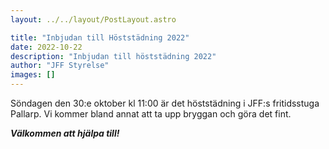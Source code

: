 ```yaml
---
layout: ../../layout/PostLayout.astro

title: "Inbjudan till Höststädning 2022"
date: 2022-10-22
description: "Inbjudan till höststädning 2022"
author: "JFF Styrelse"
images: []
---
```


Söndagen den 30:e oktober kl 11:00 är det höststädning i JFF:s fritidsstuga Pallarp. Vi kommer bland annat att ta upp bryggan och göra det fint.

**_Välkommen att hjälpa till!_**
